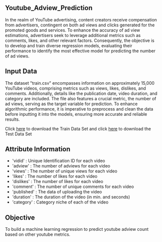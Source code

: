 ## Youtube_Adview_Prediction
In the realm of YouTube advertising, content creators receive compensation from advertisers, contingent on both ad views and clicks generated for the promoted goods and services. To enhance the accuracy of ad view estimations, advertisers seek to leverage additional metrics such as comments, likes, and other relevant factors. Consequently, the objective is to develop and train diverse regression models, evaluating their performance to identify the most effective model for predicting the number of ad views.
## Input Data
The dataset "train.csv" encompasses information on approximately 15,000 YouTube videos, comprising metrics such as views, likes, dislikes, and comments. Additionally, details like the publication date, video duration, and category are included. The file also features a crucial metric, the number of ad views, serving as the target variable for prediction. To enhance algorithmic performance, it is imperative to preprocess and clean the data before inputting it into the models, ensuring more accurate and reliable results.

Click <a href="https://drive.google.com/file/d/1Cvy7blfe33Sv9it_tvS9uheYhzXAtQ1D/view?usp=sharing">here</a> to download the Train Data Set and click <a href="https://drive.google.com/file/d/1yXzLsro1S6yF1n_V2lYrRpD-InPe4cTx/view?usp=sharing">here</a> to download the Test Data Set

## Attribute Information
* 'vidid' : Unique Identification ID for each video
* 'adview' : The number of adviews for each video
* 'views' : The number of unique views for each video
* 'likes' : The number of likes for each video
* 'dislikes' : The number of likes for each video
* 'comment' : The number of unique comments for each video
* 'published' : The data of uploading the video
* 'duration' : The duration of the video (in min. and seconds)
* 'category' : Category niche of each of the video

## Objective 
To build a machine learning regression to predict youtube adview count based
on other youtube metrics.

